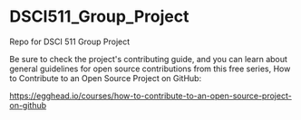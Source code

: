 # DSCI511_Group_Project
Repo for DSCI 511 Group Project


Be sure to check the project's contributing guide, and you can learn about general guidelines for open source contributions from this free series, How to Contribute to an Open Source Project on GitHub:

https://egghead.io/courses/how-to-contribute-to-an-open-source-project-on-github
